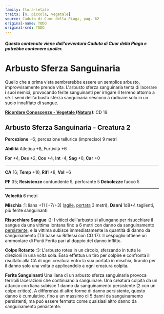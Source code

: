 ```yaml
---
family: flora-letale
traits: [n, piccola, vegetale]
source: Caduta di Cuor della Piaga, pag. 62
original-name: TODO
original-srd: TODO
---
```


##### Questo contenuto viene dall'avventura Caduta di Cuor della Piaga e potrebbe contenere spoiler.

# Arbusto Sferza Sanguinaria

Quello che a prima vista sembrerebbe essere un semplice arbusto, improvvisamente
prende vita. L'arbusto sferza sanguinaria tenta di lacerare i suoi nemici,
provocando ferite sanguinanti per irrigare il terreno attorno a sé. I semi
dell'arbusto sferza sanguinaria riescono a radicare solo in un suolo innaffiato
di sangue.

**[Ricordare Conoscenze - Vegetale (Natura)](/azioni/abilita/ricordare-conoscenze)**:
CD 16

## Arbusto Sferza Sanguinaria - Creatura 2

**Percezione** +6; percezione tellurica (impreciso) 9 metri

**Abilità** Atletica +8, Furtività +6

**For** +4, **Des** +2, **Cos** +4, **Int** -4, **Sag** +0, **Car** +0

---

**CA** 16; **Temp** +10, **Rifl** +8, **Vol** +6

**PF** 35; **Resistenze** contundente 5, perforante 5 **Debolezze** fuoco 5

---

**Velocità** 6 metri

**Mischia** :1: liana +11 \[+7/+3] ([agile](/tratti/agile),
[portata](/tratti/portata) 3 metri), **Danni** 1d8+4 taglienti, più ferite
sanguinanti

**Risucchiare Sangue** :2: I viticci dell'arbusto si allungano per risucchiare
il sangue da una vittima lontana fino a 6 metri con danno da sanguinamento
[persistente](/condizioni/danno-persistente), e la vittima subisce
immediatamente la quantità di danno da sanguinamento (TS base su Riflessi con CD
17). Il cespuglio ottiene un ammontare di Punti Ferita pari al doppio del danno
inflitto.

**Colpo Rotante** :3: L'arbusto rotea in un circolo, sferzando in tutte le
direzioni in una volta sola. Esso effettua un tiro per colpire e confronta il
risultato alla CA di ogni creatura entro la sua portata in mischia, tirando per
il danno solo una volta e applicandolo a ogni creatura colpita.

**Ferite Sanguinanti** Una liana di un arbusto sferza sanguinaria provoca
terribili lacerazioni che continuano a sanguinare. Una creatura colpita da un
attacco con liana subisce 1 danno da sanguinamento persistente (2 con un colpo
critico). A differenza di altre forme di danno persistente, questo danno è
cumulativo, fino a un massimo di 5 danni da sanguinamento persistenti, ma può
essere fermato come qualsiasi altro danno da sanguinamento persistente.
